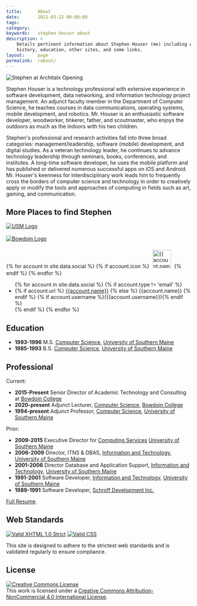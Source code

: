 ```yaml
---
title:      About
date:       2021-03-22 00:00:00
tags:
category:
keywords:   stephen houser about
description: >
    Details pertinent information about Stephen Houser (me) including work
    history, education, other sites, and some links.
layout:     page
permalink:  /about/
---
```

![Stephen at Architalx Opening]({{site.baseurl}}/assets/images/stephen-architalx.png)

Stephen Houser is a technology professional with extensive experience in
software development, data networking, and information technology project
management. An adjunct faculty member in the Department of Computer Science, he
teaches courses in data communications, operating systems, mobile development,
and robotics. Mr. Houser is an enthusiastic software developer, woodworker,
tinkerer, father, and scoutmaster, who enjoys the outdoors as much as the
indoors with his two children.

Stephen's professional and research activities fall into three broad categories:
management/leadership, software (mobile) development, and digital studies. As a
veteran technology leader, he continues to advance technology leadership through
seminars, books, conferences, and institutes. A long-time software developer, he
uses the mobile platform and has published or delivered numerous successful apps
on iOS and Android. Mr. Houser's keenness for interdisciplinary work leads him
to frequently cross the borders of computer science and technology in order to
creatively apply or modify the tools and approaches of computing in fields such
as art, gaming, and communication.

## More Places to find Stephen
<div id="connections-right">
    <a href="http://usm.maine.edu"><img class="hero" src="{{site.baseurl}}/assets/logos/usm-horizontal.gif" alt="USM Logo" /></a><br/><br/>
    <a href="http://bowdoin.edu"><img class="hero" src="{{site.baseurl}}/assets/logos/bowdoin.png" alt="Bowdoin Logo" /></a><br/><br/>
    {% for account in site.data.social %}
        {% if account.icon %}
            <a href="{{ account.url }}">
                <img style="height: 50px; padding: 5px;" src="{{site.baseurl}}/assets{{account.icon}}" alt="{{ account.name }}" title="{{ account.name }}"/></a>
        {% endif %}
    {% endfor %}
</div>

<div id="connections-left">
	<ul>
	{% for account in site.data.social %}
		{% if account.type != 'email' %}
			<li>
			{% if account.url %}
				<a href="{{account.url}}">{{account.name}}</a>
			{% else %}
				{{account.name}}
			{% endif %}
			{% if account.username %}({{account.username}}){% endif %}
			</li>
		{% endif %}
	{% endfor %}
	</ul>
</div>

## Education
<!-- * <b>2003-present</b> Ph.D. Student, <a href="http://www.umcs.maine.edu">Computer Science</a>, <a href="http://www.umaine.edu">University of Maine</a> -->
* <b>1993-1996</b> M.S. <a href="http://usm.maine.edu/cos">Computer Science</a>, <a href="http://usm.maine.edu">University of Southern Maine</a>
* <b>1985-1993</b> B.S. <a href="http://usm.maine.edu/cos">Computer Science</a>, <a href="http://usm.maine.edu">University of Southern Maine</a>

## Professional

Current:

* <b>2015-Present</b> Senior Director of Academic Technology and Consulting at <a href="http://bowdoin.edu">Bowdoin College</a>
* <b>2020-present</b> Adjunct Lecturer, <a href="http://usm.maine.edu/cos">Computer Science</a>, <a href="http://usm.maine.edu">Bowdoin College</a>
* <b>1994-present</b> Adjunct Professor, <a href="https://www.bowdoin.edu/computer-science/">Computer Science</a>, <a href="https://bowdoin.edu">University of Southern Maine</a>

Prior:

* <b>2009-2015</b> Executive Director for <a href="http://usm.maine.edu/computing">Computing Services</a> <a href="http://usm.maine.edu">University of Southern Maine</a>
* <b>2006-2009</b> Director, ITNS &amp; DBAS, <a href="http://usm.maine.edu/computing">Information and Technology</a>, <a href="http://usm.maine.edu">University of Southern Maine</a>
* <b>2001-2006</b> Director Database and Application Support, <a href="http://usm.maine.edu/computing">Information and Technology</a>, <a href="http://usm.maine.edu">University of Southern Maine</a>
* <b>1991-2001</b> Software Developer, <a href="http://usm.maine.edu/computing">Information and Technology</a>, <a href="http://usm.maine.edu">University of Southern Maine</a>
* <b>1989-1991</b> Software Developer, <a href="http://www.schroff.com">Schroff Development Inc.</a>

[Full Resume](https://stephenhouser.com).

## Web Standards

<a href="http://validator.w3.org/check?uri=referer"><img src="http://www.w3.org/Icons/valid-xhtml10" alt="Valid XHTML 1.0 Strict" /></a>
<a class="imagelink" href="http://jigsaw.w3.org/css-validator/"><img src="http://jigsaw.w3.org/css-validator/images/vcss" alt="Valid CSS" /></a>

This site is designed to adhere to the strictest web standards and is
validated regularly to ensure compliance.

<!--
[![Valid XHTML 1.0 Strict][2]][1]
[![Valid CSS!][4]][3]

  [1]: http://validator.w3.org/check?uri=referer
  [2]: http://www.w3.org/Icons/valid-xhtml10
  [3]: http://jigsaw.w3.org/css-validator/
  [4]: http://jigsaw.w3.org/css-validator/images/vcss
-->
## License

<a rel="license" href="http://creativecommons.org/licenses/by-nc/4.0/"><img alt="Creative Commons License" style="border-width:0" src="https://i.creativecommons.org/l/by-nc/4.0/88x31.png" /></a><br />This work is licensed under a <a rel="license" href="http://creativecommons.org/licenses/by-nc/4.0/">Creative Commons Attribution-NonCommercial 4.0 International License</a>.